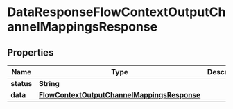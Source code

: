 

# DataResponseFlowContextOutputChannelMappingsResponse


## Properties

| Name | Type | Description | Notes |
|------------ | ------------- | ------------- | -------------|
|**status** | **String** |  |  [optional] |
|**data** | [**FlowContextOutputChannelMappingsResponse**](FlowContextOutputChannelMappingsResponse.md) |  |  [optional] |



